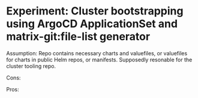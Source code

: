 # Experiment: Cluster bootstrapping using ArgoCD ApplicationSet and matrix-git:file-list generator

Assumption: Repo contains necessary charts and valuefiles, or valuefiles for charts in public Helm repos, or manifests.
Supposedly resonable for the cluster tooling repo.

Cons:


Pros:


